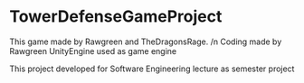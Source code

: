 # TowerDefenseGameProject
This game made by Rawgreen and TheDragonsRage. /n
Coding made by Rawgreen
UnityEngine used as game engine


This project developed for Software Engineering lecture as semester project
